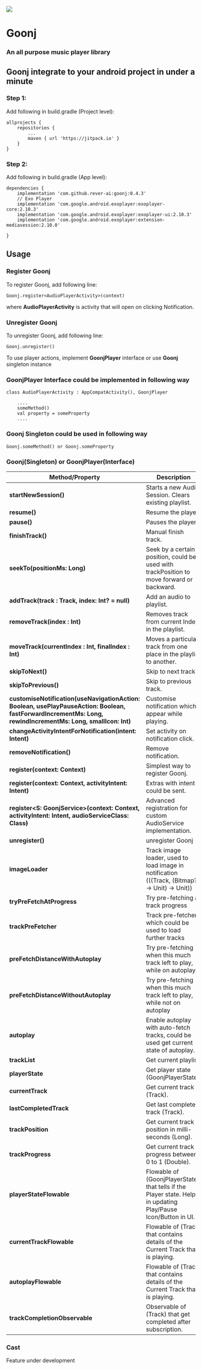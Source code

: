 [![](https://jitpack.io/v/rever-ai/goonj.svg)](https://jitpack.io/#rever-ai/goonj)

# Goonj 
### An all purpose music player library

## Goonj integrate to your android project in under a minute
### Step 1:
Add following in build.gradle (Project level):
```
allprojects {
	repositories {
		...
		maven { url 'https://jitpack.io' }
	}
} 
````

### Step 2: 
Add following in build.gradle (App level):
```
dependencies {
	implementation 'com.github.rever-ai:goonj:0.4.3'
	// Exo Player
    implementation 'com.google.android.exoplayer:exoplayer-core:2.10.3'
    implementation 'com.google.android.exoplayer:exoplayer-ui:2.10.3'
    implementation 'com.google.android.exoplayer:extension-mediasession:2.10.0'

}
```

## Usage
### Register Goonj
To register Goonj, add following line:
```
Goonj.register<AudioPlayerActivity>(context)
````
where __AudioPlayerActivity__ is activity that will open on clicking Notification.

### Unregister Goonj
To unregister Goonj, add following line:
```
Goonj.unregister()
```

To use player actions, implement __GoonjPlayer__ interface or use __Goonj__ singleton instance

### GoonjPlayer Interface could be implemented in following way
```
class AudioPlayerActivity : AppCompatActivity(), GoonjPlayer

    ....
    someMethod()
    val property = someProperty
    ....

```

### Goonj Singleton could be used in following way
```
Goonj.someMethod() or Goonj.someProperty
```

### Goonj(Singleton) or GoonjPlayer(Interface)
| Method/Property | Description |
| -------| ----------- |
|__startNewSession()__|Starts a new Audio Session. Clears existing playlist.|
|__resume()__| Resume the player.|
|__pause()__| Pauses the player.|
|__finishTrack()__|Manual finish track.|
|__seekTo(positionMs: Long)__|Seek by a certain position, could be used with trackPosition to move forward or backward.|
|__addTrack(track : Track, index: Int? = null)__| Add an audio to playlist.|
|__removeTrack(index : Int)__|Removes track from current Index in the playlist.|
|__moveTrack(currentIndex : Int, finalIndex : Int)__|Moves a particular track from one place in the playlist to another.|
|__skipToNext()__|Skip to next track.|
|__skipToPrevious()__|Skip to previous track.|
|__customiseNotification(useNavigationAction: Boolean, usePlayPauseAction: Boolean, fastForwardIncrementMs: Long, rewindIncrementMs: Long, smallIcon: Int)__|Customise notification which appear while playing.|
|__changeActivityIntentForNotification(intent: Intent)__|Set activity on notification click.|
|__removeNotification()__|Remove notification.|
|__register<ActivityType>(context: Context)__|Simplest way to register Goonj.|
|__register(context: Context, activityIntent: Intent)__|Extras with intent could be sent.|
|__register<S: GoonjService>(context: Context, activityIntent: Intent, audioServiceClass: Class<S>)__|Advanced registration for custom AudioService implementation.|
|__unregister()__|unregister Goonj|
|__imageLoader__|Track image loader, used to load image in notification (((Track, (Bitmap?) -> Unit) -> Unit))|
|__tryPreFetchAtProgress__|Try pre-fetching at track progress|
|__trackPreFetcher__|Track pre-fetcher, which could be used to load further tracks|
|__preFetchDistanceWithAutoplay__|Try pre-fetching when this much track left to play, while on autoplay|
|__preFetchDistanceWithoutAutoplay__|Try pre-fetching when this much track left to play, while not on autoplay|
|__autoplay__|Enable autoplay with auto-fetch tracks, could be used get current state of autoplay.|
|__trackList__|Get current playlist.|
|__playerState__|Get player state (GoonjPlayerState).|
|__currentTrack__|Get current track (Track).|
|__lastCompletedTrack__|Get last completed track (Track).|
|__trackPosition__|Get current track position in milli-seconds (Long).|
|__trackProgress__|Get current track progress between 0 to 1 (Double).|
|__playerStateFlowable__|Flowable of (GoonjPlayerState) that tells if the Player state. Helps in updating Play/Pause Icon/Button in UI.|
|__currentTrackFlowable__|Flowable of (Track) that contains details of the Current Track that is playing.|
|__autoplayFlowable__|Flowable of (Track) that contains details of the Current Track that is playing.|
|__trackCompletionObservable__|Observable of (Track) that get completed after subscription.|


### Cast
Feature under development
